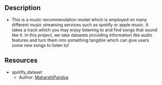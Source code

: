 ## Description
- This is a music recommendation model which is employed on many different music streaming services such as spotify or apple music. It takes a track which you may enjoy listening to and find songs that sound like it. In this project, we take datasets providing information like audio features and turn them into something tangible which can give users some new songs to listen to!
## Resources
- spotify_dataset
  - Author: [MaharshiPandya](https://www.kaggle.com/maharshipandya)
